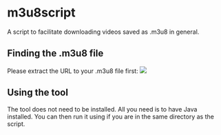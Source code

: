 # m3u8script
A script to facilitate downloading videos saved as .m3u8 in general.

## Finding the .m3u8 file
Please extract the URL to your .m3u8 file first:
![](findm308.gif)

## Using the tool
The tool does not need to be installed. All you need is to have Java installed.
You can then run it using if you are in the same directory as the script.
